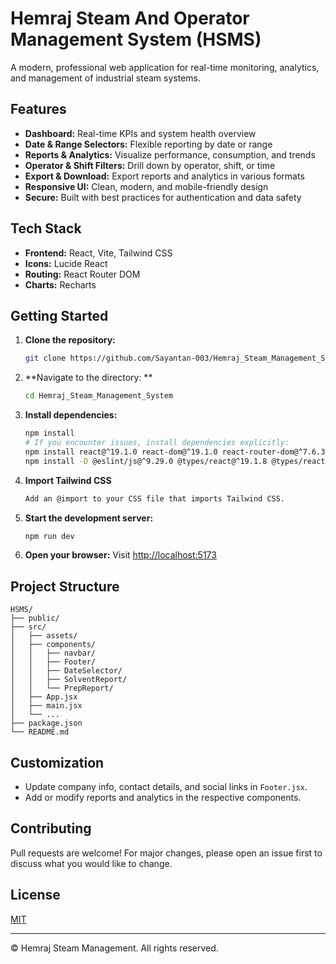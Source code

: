 # Hemraj Steam And Operator Management System (HSMS)

A modern, professional web application for real-time monitoring, analytics, and management of industrial steam systems.

## Features

-  **Dashboard:** Real-time KPIs and system health overview
-  **Date & Range Selectors:** Flexible reporting by date or range
-  **Reports & Analytics:** Visualize performance, consumption, and trends
-  **Operator & Shift Filters:** Drill down by operator, shift, or time
-  **Export & Download:** Export reports and analytics in various formats
-  **Responsive UI:** Clean, modern, and mobile-friendly design
-  **Secure:** Built with best practices for authentication and data safety

## Tech Stack

- **Frontend:** React, Vite, Tailwind CSS
- **Icons:** Lucide React
- **Routing:** React Router DOM
- **Charts:** Recharts

## Getting Started

1. **Clone the repository:**
   ```sh
   git clone https://github.com/Sayantan-003/Hemraj_Steam_Management_System
   ```
2. **Navigate to the directory: **  
   ```sh
   cd Hemraj_Steam_Management_System
   
3. **Install dependencies:**
   ```sh
   npm install
   # If you encounter issues, install dependencies explicitly:
   npm install react@^19.1.0 react-dom@^19.1.0 react-router-dom@^7.6.3
   npm install -D @eslint/js@^9.29.0 @types/react@^19.1.8 @types/react-dom@^19.1.6 @vitejs/plugin-react-swc@^3.10.2 eslint@^9.29.0 eslint-plugin-react-hooks@^5.2.0 eslint-plugin-react-refresh@^0.4.20 globals@^16.2.0 vite@^7.0.0 tailwindcss @tailwindcss/vite
   ```

4. **Import Tailwind CSS**
   ```sh
   Add an @import to your CSS file that imports Tailwind CSS.

5. **Start the development server:**
   ```sh
   npm run dev
   ```
6. **Open your browser:**
   Visit [http://localhost:5173](http://localhost:5173)

## Project Structure

```
HSMS/
├── public/
├── src/
│   ├── assets/
│   ├── components/
│   │   ├── navbar/
│   │   ├── Footer/
│   │   ├── DateSelector/
│   │   ├── SolventReport/
│   │   └── PrepReport/
│   ├── App.jsx
│   ├── main.jsx
│   └── ...
├── package.json
└── README.md
```

## Customization
- Update company info, contact details, and social links in `Footer.jsx`.
- Add or modify reports and analytics in the respective components.

## Contributing
Pull requests are welcome! For major changes, please open an issue first to discuss what you would like to change.

## License
[MIT](LICENSE)

---
© Hemraj Steam Management. All rights reserved.
